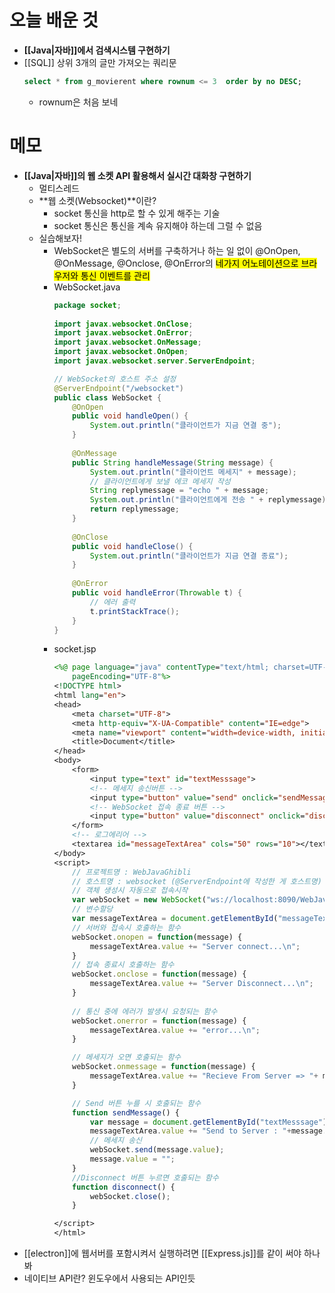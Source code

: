 # 오늘 배운 것
- **[[Java|자바]]에서 검색시스템 구현하기**
- [[SQL]] 상위 3개의 글만 가져오는 쿼리문
	```sql
	select * from g_movierent where rownum <= 3  order by no DESC;
	```
	- rownum은 처음 보네

# 메모
- **[[Java|자바]]의 웹 소켓 API 활용해서 실시간 대화창 구현하기**
	- 멀티스레드
	- **웹 소켓(Websocket)**이란? 
		- socket 통신을 http로 할 수 있게 해주는 기술
		- socket 통신은 통신을 계속 유지해야 하는데 그럴 수 없음
	- 실습해보자!
		- WebSocket은 별도의 서버를 구축하거나 하는 일 없이 @OnOpen, @OnMessage, @Onclose, @OnError의 <mark class="hltr-purple">네가지 어노테이션으로 브라우저와 통신 이벤트를 관리</mark>
		- WebSocket.java
			```java
			package socket;
				
			import javax.websocket.OnClose;
			import javax.websocket.OnError;
			import javax.websocket.OnMessage;
			import javax.websocket.OnOpen;
			import javax.websocket.server.ServerEndpoint;
			
			// WebSocket의 호스트 주소 설정
			@ServerEndpoint("/websocket")
			public class WebSocket {
				@OnOpen
				public void handleOpen() {
					System.out.println("클라이언트가 지금 연결 중");
				}
				
				@OnMessage
				public String handleMessage(String message) {
					System.out.println("클라이언트 메세지" + message);
					// 클라이언트에게 보낼 에코 메세지 작성
					String replymessage = "echo " + message;
					System.out.println("클라이언트에게 전송 " + replymessage);
					return replymessage;
				}
				
				@OnClose
				public void handleClose() {
					System.out.println("클라이언트가 지금 연결 종료");
				}
				
				@OnError
				public void handleError(Throwable t) {
					// 에러 출력
					t.printStackTrace();
				}
			}
			```
		- socket.jsp
			```jsp
			<%@ page language="java" contentType="text/html; charset=UTF-8"
			    pageEncoding="UTF-8"%>
			<!DOCTYPE html>
			<html lang="en">
			<head>
			    <meta charset="UTF-8">
			    <meta http-equiv="X-UA-Compatible" content="IE=edge">
			    <meta name="viewport" content="width=device-width, initial-scale=1.0">
			    <title>Document</title>
			</head>
			<body>
			    <form>
			        <input type="text" id="textMesssage">
			        <!-- 메세지 송신버튼 -->
			        <input type="button" value="send" onclick="sendMessage()">
			        <!-- WebSocket 접속 종료 버튼 -->
			        <input type="button" value="disconnect" onclick="disconnect()">
			    </form>
			    <!-- 로그에리어 -->
			    <textarea id="messageTextArea" cols="50" rows="10"></textarea>
			</body>
			<script>
			    // 프로젝트명 : WebJavaGhibli
			    // 호스트명 : websocket (@ServerEndpoint에 작성한 게 호스트명)
			    // 객체 생성시 자동으로 접속시작
			    var webSocket = new WebSocket("ws://localhost:8090/WebJavaGhibli/websocket");
			    // 변수할당
			    var messageTextArea = document.getElementById("messageTextArea");
			    // 서버와 접속시 호출하는 함수
			    webSocket.onopen = function(message) {
			        messageTextArea.value += "Server connect...\n";
			    }
			    // 접속 종료시 호출하는 함수
			    webSocket.onclose = function(message) {
			        messageTextArea.value += "Server Disconnect...\n";
			    }
			    
			    // 통신 중에 에러가 발생시 요청되는 함수
			    webSocket.onerror = function(message) {
			        messageTextArea.value += "error...\n";
			    }
			
			    // 메세지가 오면 호출되는 함수
			    webSocket.onmessage = function(message) {
			        messageTextArea.value += "Recieve From Server => "+ message.data +"\n";
			    }
			
			    // Send 버튼 누를 시 호출되는 함수
			    function sendMessage() {
			        var message = document.getElementById("textMesssage");
			        messageTextArea.value += "Send to Server : "+message.value+"\n";
			        // 메세지 송신
			        webSocket.send(message.value);
			        message.value = "";
			    }
			    //Disconnect 버튼 누르면 호출되는 함수
			    function disconnect() {
			    	webSocket.close();
			    }
			
			</script>
			</html>
			```
- [[electron]]에 웹서버를 포함시켜서 실행하려면 [[Express.js]]를 같이 써야 하나봐
- 네이티브 API란? 윈도우에서 사용되는 API인듯